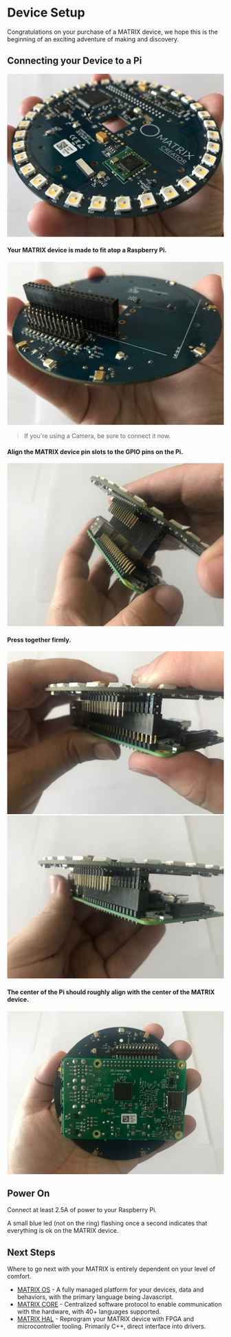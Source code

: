 # Device Setup

Congratulations on your purchase of a MATRIX device, we hope this is the beginning of an exciting adventure of making and discovery.

## Connecting your Device to a Pi

![](img/m-3.jpg)

#### Your MATRIX device is made to fit atop a Raspberry Pi.

![](img/m-7.jpg)

> If you're using a Camera, be sure to connect it now.

#### Align the MATRIX device pin slots to the GPIO pins on the Pi.

![](img/m-10.jpg)

#### Press together firmly.

![](img/m-2.jpg)
![](img/m-8.jpg)

#### The center of the Pi should roughly align with the center of the MATRIX device.

![](img/m-13.jpg)

## Power On

Connect at least 2.5A of power to your Raspberry Pi.

A small blue led (not on the ring) flashing once a second indicates that everything is ok on the MATRIX device.

## Next Steps



Where to go next with your MATRIX is entirely dependent on your level of comfort.

- [MATRIX OS](matrix-os/) - A fully managed platform for your devices, data and behaviors, with the primary language being Javascript.
- [MATRIX CORE](matrix-core/) - Centralized software protocol to enable communication with the hardware, with 40+ languages supported.
- [MATRIX HAL](matrix-hal/) - Reprogram your MATRIX device with FPGA and microcontroller tooling. Primarily C++, direct interface into drivers.